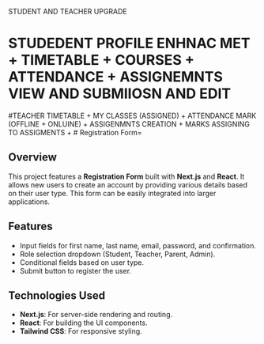 STUDENT AND TEACHER UPGRADE 
# STUDEDENT PROFILE ENHNAC MET + TIMETABLE + COURSES + ATTENDANCE + ASSIGNEMNTS VIEW AND SUBMIIOSN AND EDIT

#TEACHER  TIMETABLE + MY CLASSES (ASSIGNED) + ATTENDANCE MARK (OFFLINE + ONLUINE) + ASSIGENMNTS CREATION + MARKS ASSIGNING TO ASSIGMENTS + 
      # Registration Form= 

## Overview

This project features a **Registration Form** built with **Next.js** and **React**. It allows new users to create an account by providing various details based on their user type. This form can be easily integrated into larger applications.

## Features

- Input fields for first name, last name, email, password, and confirmation.
- Role selection dropdown (Student, Teacher, Parent, Admin).
- Conditional fields based on user type.
- Submit button to register the user.

## Technologies Used

- **Next.js**: For server-side rendering and routing.
- **React**: For building the UI components.
- **Tailwind CSS**: For responsive styling.

